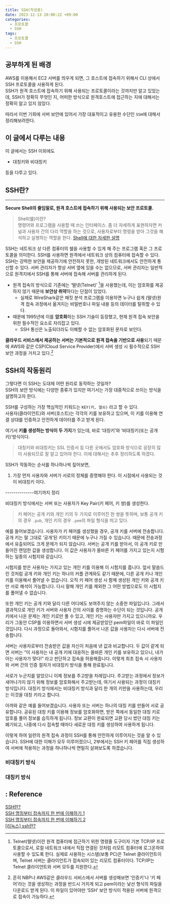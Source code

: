 ```yaml
---
title: SSH(작성중)
date: 2023-12-13 20:00:22 +09:00
categories:
  - 프로토콜
  - SSH
tags:
  - 프로토콜
  - SSH
---
```


## 공부하게 된 배경
AWS를 이용해서 EC2 서버를 띄우게 되면, 그 호스트에 접속하기 위해서 CLI 상에서 SSH 프로토콜을 사용하게 된다.  
SSH가 원격 호스트에 접속하기 위해 사용되는 프로토콜이라는 것까지만 알고 있었는데, SSH가 정확히 무엇인 지, 어떠한 방식으로 원격호스트에 접근하는 지에 대해서는 정확히 알고 있지 않았다.

따라서 이번 기회에 서버 보안에 있어서 가장 대표적이고 유용한 수단인 `SSH`에 대해서 정리해보려한다.

## 이 글에서 다루는 내용
이 글에서는 SSH 이외에도
- 대칭키와 비대칭키


등을 다루고 있다.


## SSH란?
---
**Secure Shell의 줄임말로, 원격 호스트에 접속하기 위해 사용되는 보안 프로토콜.**

> Shell(쉘)이란?  
> 명령어와 프로그램을 사용할 때 쓰는 인터페이스. 좀 더 자세하게 표현하자면 커널과 사용자 간의 다리 역할을 하는 것으로, 사용자로부터 명령을 받아 그것을 해석하고 실행하는 역할을 한다.
> [Shell에 대한 자세한 설명](https://byeongbumseo.github.io/posts/Shell/)

SSH는 네트워크 상 다른 컴퓨터의 쉘을 사용할 수 있게 해 주는 프로그램 혹은 그 프로토콜을 의미한다. SSH를 사용하면 원격에서 네트워크 상의 컴퓨터에 접속할 수 있다. SSH는 강력한 보안을 제공하기에 안전하지 못한, 개방된 네트워크에서도 안전하게 통신할 수 있다. 서버 관리자가 항상 서버 옆에 있을 수는 없으므로, 서버 관리자는 일반적으로 원격지에서 SSH를 통해 서버에 접속해 서버를 관리하게 된다.

- 원격 접속의 방식으로 기존에는 ‘텔넷(Telnet)’ [^1]을 사용했는데, 이는 암호화를 제공하지 않기 때문에 **보안상 취약**하다는 단점이 있었다. 
    - 실제로 WireShark같은 패킷 분석 프로그램을 이용하면 누구나 쉽게 (텔넷)원격 접속 과정에서 옮겨지는 비밀번호나 파일 내용 등의 데이터를 탈취할 수 있다.  
- 때문에 1995년에 이를 **암호화**하는 SSH 기술이 등장했고, 현재 원격 접속 보안을 위한 필수적인 요소로 자리잡고 있다.
    - SSH 통신은 노출되더라도 이해할 수 없는 암호화된 문자로 보인다.

**클라우드 서비스에서 제공하는 서버는 기본적으로 원격 접속을 기반으로 사용**되기 때문에 AWS와 같은 CSP(Cloud Service Provider)에서 서버 생성 시 필수적으로 SSH 보안 과정을 거치고 있다.[^2]

[^1]: Telnet(텔넷)이란 원격 컴퓨터에 접근하기 위한 명령줄 도구이자 기본 TCP/IP 프로토콜으로서, 로컬 네트워크 내에서 직접 연결된 것처럼 리모트 컴퓨터에 로그온하여 사용할 수 있도록 한다. 실제로 사용하는 시스템(보통 PC)은 Telnet 클라이언트이며, Telnet 서버는 클라이언트가 접속되어 있는 리모트 컴퓨터이다. TCP/IP는 Telnet 클라이언트와 서버 모두를 지원한다.

[^2]: 흔히 NBP나 AWS같은 클라우드 서비스에서 서버를 생성해보면 ‘인증키’나 ‘키 페어’라는 것을 생성하는 과정을 반드시 거치게 되고 pem이라는 낯선 형식의 파일을 다운로드 받게 된다. 이 파일이 있어야만 ‘SSH’ 보안 방식이 적용된 서버에 원격으로 접속이 가능하다.



## SSH의 작동원리
그렇다면 이 SSH는 도대체 어떤 원리로 동작하는 것일까?  
SSH의 보안 방식에는 다양한 종류가 있지만 여기서는 가장 대중적으로 쓰이는 방식을 설명하고자 한다.

SSH를 구성하는 가장 핵심적인 키워드는 `KEY(키, 열쇠)` 라고 할 수 있다.  
사용자(클라이언트)와 서버(호스트)는 각각의 키를 보유하고 있으며, 이 키를 이용해 연결 상대를 인증하고 안전하게 데이터를 주고 받게 된다.  

여기서 **키를 생성하는 방식이 두 가지**가 있는데, 바로 ‘대칭키’와 ‘비대칭키(또는 공개 키)’방식이다.
> 대칭키와 비대칭키는 SSL 인증서 등 다른 곳에서도 암호화 방식으로 굉장히 많이 사용되므로 잘 알고 있어야 한다. 이에 대해서는 추후 정리하도록 하겠다. 

SSH가 작동하는 순서를 하나하나씩 짚어보면, 
1. 가장 먼저 사용자와 서버가 서로의 정체를 증명해야 한다. 이 시점에서 사용되는 것이 비대칭키 이다.

--------------여기까지 정리

비대칭키 방식에서는 서버 또는 사용자가 Key Pair(키 페어, 키 쌍)를 생성한다. 
> 키 페어는 공개 키와 개인 키의 두 가지로 이루어진 한 쌍을 뜻하며, 보통 공개 키의 경우 `.pub`, 개인 키의 경우 `.pem`의 파일 형식을 띄고 있다.

예를 들어보겠습니다. 사용자가 키 페어를 생성했을 경우, 공개 키를 서버에 전송합니다. 공개 키는 말 그대로 ‘공개’된 키이기 때문에 누구나 가질 수 있습니다. 때문에 전송과정에서 유출되어도 크게 문제가 되지 않습니다. 서버는 공개 키를 받아서, 이 공개 키로 만들어진 랜덤한 값을 생성합니다. 이 값은 사용자가 올바른 키 페어를 가지고 있는지 시험하는 일종의 시험지와 같습니다.

시험지를 받은 사용자는 가지고 있는 개인 키를 이용해 이 시험지를 풉니다. 앞서 말씀드린 것처럼 공개 키와 개인 키는 하나의 커플 관계와도 같기 때문에, 다른 공개 키나 개인 키를 이용해서 풀어낼 수 없습니다. 오직 키 페어 생성 시 함께 생성된 개인 키와 공개 키만 서로 해석이 가능합니다. 다시 말해 개인 키를 제외한 그 어떤 방법으로도 이 시험지를 풀어낼 수 없습니다.

또한 개인 키는 공개 키와 달리 다른 어디에도 보여주지 않는 소중한 파일입니다. 그래서 결과적으로 개인 키가 서버와 사용자 간의 사이를 증명하는 수단이 되는 것입니다. 공개 키에서 나온 문제는 개인 키로만 풀 수 있고, 개인 키는 사용자만 가지고 있으니까요. 우리가 그동안 CSP를 이용하면서 서버 생성 시에 제공받았던 pem파일이 바로 이 파일인 것입니다. 다시 과정으로 돌아와서, 시험지를 풀어서 나온 값을 사용자는 다시 서버에 전송합니다.

서버는 사용자로부터 전송받은 값을 자신이 처음에 낸 값과 비교합니다. 두 값이 같게 되면 서버는 “이 사용자는 내 공개 키에 대응하는 올바른 개인 키를 보유하고 있으니, 내가 아는 사용자가 맞다!” 라고 판단하고 접속을 허용해줍니다. 이렇게 최초 접속 시 사용자와 서버 간의 인증 절차가 비대칭키 방식을 통해 완료됩니다.


서로가 누군지를 알았으니 이제 정보를 주고받을 차례입니다. 주고받는 과정에서 정보가 새어나가지 않기 위해 정보를 암호화해서 주고받는데, 여기서 사용되는 과정이 대칭키 방식입니다. 대칭키 방식에서는 비대칭키 방식과 달리 한 개의 키만을 사용하는데, 우리는 이것을 대칭 키라고 합니다.

아까와 같은 예를 들어보겠습니다. 사용자 또는 서버는 하나의 대칭 키를 만들어 서로 공유합니다. 공유된 대칭 키를 이용해 정보를 암호화하면, 받은 쪽에서 동일한 대칭 키로 암호를 풀어 정보를 습득하게 됩니다. 정보 교환이 완료되면 교환 당시 썼던 대칭 키는 폐기되고, 나중에 다시 접속할 때마다 새로운 대칭 키를 생성하여 사용하게 됩니다.

이렇게 하여 일련의 원격 접속 과정이 SSH를 통해 안전하게 이루어지는 것을 알 수 있습니다. SSH에 대한 이해가 모두 이루어졌으니, 2부에서는 SSH 키 페어를 직접 생성하여 서버에 적용하는 과정을 하나하나씩 면밀히 살펴보도록 하겠습니다.


### 비대칭키 방식

### 대칭키 방식



## : Reference
[SSH란?](https://heekangpark.github.io/ssh/01-introduction)  
[SSH 명칭부터 접속까지 한 번에 이해하기 1](https://library.gabia.com/contents/infrahosting/9002/)  
[SSH 명칭부터 접속까지 한 번에 이해하기 2](https://library.gabia.com/contents/infrahosting/9008/)  
[[리눅스] ssh란?](https://velog.io/@hyeseong-dev/%EB%A6%AC%EB%88%85%EC%8A%A4-ssh%EB%9E%80)  